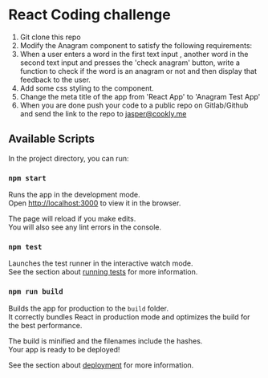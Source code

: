 # React Coding challenge

1.  Git clone this repo
2.  Modify the Anagram component to satisfy the following requirements:
3.  When a user enters a word in the first text input , another word in the second text input and presses the 'check anagram' button, write a function to check if the word is an anagram or not and then display that feedback to the user.
4.  Add some css styling to the component.
5.  Change the meta title of the app from 'React App' to 'Anagram Test App'
6.  When you are done push your code to a public repo on Gitlab/Github and send the link to the repo to jasper@cookly.me

## Available Scripts

In the project directory, you can run:

### `npm start`

Runs the app in the development mode.<br>
Open [http://localhost:3000](http://localhost:3000) to view it in the browser.

The page will reload if you make edits.<br>
You will also see any lint errors in the console.

### `npm test`

Launches the test runner in the interactive watch mode.<br>
See the section about [running tests](https://facebook.github.io/create-react-app/docs/running-tests) for more information.

### `npm run build`

Builds the app for production to the `build` folder.<br>
It correctly bundles React in production mode and optimizes the build for the best performance.

The build is minified and the filenames include the hashes.<br>
Your app is ready to be deployed!

See the section about [deployment](https://facebook.github.io/create-react-app/docs/deployment) for more information.
